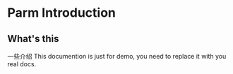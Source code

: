 Parm Introduction
==================

What's this
------------
一些介绍
This documention is just for demo, you need to replace it with you real docs.

